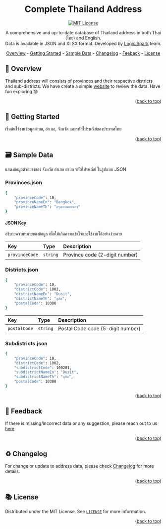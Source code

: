 <div align="center">
	<h1> Complete Thailand Address </h1>

[![MIT License](https://img.shields.io/badge/License-MIT-green.svg)](https://github.com/logicspark/thailand-address-picker-core/blob/main/LICENSE)

<p align=center> 
	A comprehensive and up-to-date database of Thailand address in both Thai (ไทย) and English. <br>
	Data is available in JSON and XLSX format. Developed by <a href="https://logicspark.com">Logic Spark</a> team.
</p>

<a id="readme-top"></a>

</div>

<div align="center">
  <a href="#open_book-overview">Overview</a> - 
  <a href="#rocket-getting-started">Getting Started</a> - 
  <a href="#card_file_box-sample-data">Sample Data</a> -
  <a href="#recycle-changelog">Changelog</a> -
  <a href="#speech_balloon-feedback">Feeback</a> -
  <a href="#books-license">License</a>
</div>


## :open_book: Overview
Thailand address will consists of provinces and their respective districts and sub-districts. We have create a simple [website](www.ctd.logicspark.com) to review the data. Have fun exploring :sunglasses:

<p align="right">(<a href="#readme-top">back to top</a>)</p>


## :rocket: Getting Started
เริ่มต้นใช้งานข้อมูลตำบล, อำเภอ, จังหวัด และรหัสไปรษณีย์ของประเทศไทย

<p align="right">(<a href="#readme-top">back to top</a>)</p>


## :card_file_box: Sample Data
แสดงข้อมูลตัวอย่างของ จังหวัด อำเภอ ตำบล รหัสไปรษณีย์ ในรูปแบบ JSON

### <h3>Provinces.json</h3>

```bash
{
	"provinceCode": 10,
	"provinceNameEn": "Bangkok",
	"provinceNameTh": "กรุงเทพมหานคร"
}
```

#### JSON Key
อธิบายความหมายของข้อมูล เพื่อให้เกิดความเข้าใจและใช้งานได้อย่างง่ายดาย

| Key | Type     | Description                       |
| :-------- | :------- | :-------------------------------- |
| `provinceCode`      | `string` | Province code (2-digit number) |


<h3>Districts.json</h3>

```bash
{
	"provinceCode": 10,
	"districtCode": 1002,
	"districtNameEn": "Dusit",
	"districtNameTh": "ดุสิต",
	"postalCode": 10300
}
```

| Key | Type     | Description                       |
| :-------- | :------- | :-------------------------------- |
| `postalCode`      | `string` | Postal Code code (5-digit number) |


<h3>Subdistricts.json</h3>

```bash
{
	"provinceCode": 10,
	"districtCode": 1002,
	"subdistrictCode": 100201,
	"subdistrictNameEn": "Dusit",
	"subdistrictNameTh": "ดุสิต",
	"postalCode": 10300
}
```


<p align="right">(<a href="#readme-top">back to top</a>)</p>
    

## :speech_balloon: Feedback
If there is missing/incorrect data or any suggestion, please reach out to us [here](https://github.com/logicspark/complete-thailand-address/issues/new).


<p align="right">(<a href="#readme-top">back to top</a>)</p>

## :recycle: Changelog
For change or update to address data, please check [Changelog](https://github.com/logicspark/complete-thailand-address/blob/main/CHANGELOG.md) for more details.

<p align="right">(<a href="#readme-top">back to top</a>)</p>


## :books: License

Distributed under the MIT License. See [`LICENSE`](https://github.com/logicspark/complete-thailand-address/blob/main/LICENSE) for more information.
  
<p align="right">(<a href="#readme-top">back to top</a>)</p>

